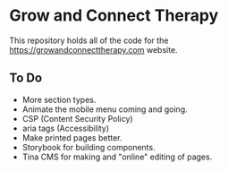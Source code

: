 # Grow and Connect Therapy

This repository holds all of the code for the https://growandconnecttherapy.com website.

## To Do

- More section types.
- Animate the mobile menu coming and going.
- CSP (Content Security Policy)
- aria tags (Accessibility)
- Make printed pages better.
- Storybook for building components.
- Tina CMS for making and "online" editing of pages.
